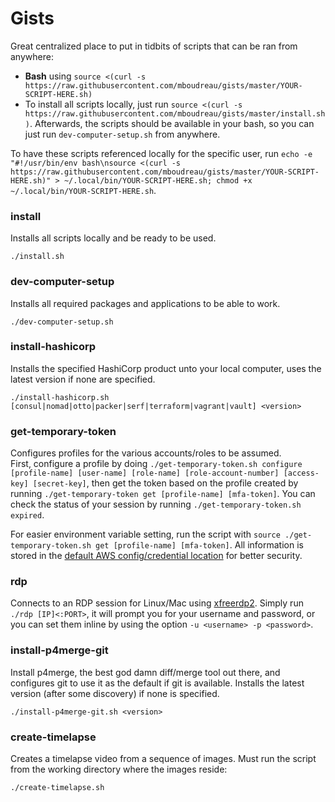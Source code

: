 # Gists

Great centralized place to put in tidbits of scripts that can be ran from anywhere:

* **Bash** using `source <(curl -s https://raw.githubusercontent.com/mboudreau/gists/master/YOUR-SCRIPT-HERE.sh)`
* To install all scripts locally, just run `source <(curl -s https://raw.githubusercontent.com/mboudreau/gists/master/install.sh)`.  Afterwards, the scripts should be available in your bash, so you can just run `dev-computer-setup.sh` from anywhere.

To have these scripts referenced locally for the specific user, run `echo -e "#!/usr/bin/env bash\nsource <(curl -s https://raw.githubusercontent.com/mboudreau/gists/master/YOUR-SCRIPT-HERE.sh)" > ~/.local/bin/YOUR-SCRIPT-HERE.sh; chmod +x ~/.local/bin/YOUR-SCRIPT-HERE.sh`.

### install

Installs all scripts locally and be ready to be used.

`./install.sh`

### dev-computer-setup

Installs all required packages and applications to be able to work.

`./dev-computer-setup.sh`

### install-hashicorp

Installs the specified HashiCorp product unto your local computer, uses the latest version if none are specified.

`./install-hashicorp.sh [consul|nomad|otto|packer|serf|terraform|vagrant|vault] <version>`

### get-temporary-token

Configures profiles for the various accounts/roles to be assumed.  
First, configure a profile by doing `./get-temporary-token.sh configure [profile-name] [user-name] [role-name] [role-account-number] [access-key] [secret-key]`, then get the token based on the profile created by running `./get-temporary-token get [profile-name] [mfa-token]`.
You can check the status of your session by running `./get-temporary-token.sh expired`.

For easier environment variable setting, run the script with `source ./get-temporary-token.sh get [profile-name] [mfa-token]`.
All information is stored in the [default AWS config/credential location](https://docs.aws.amazon.com/cli/latest/userguide/cli-config-files.html) for better security.

### rdp

Connects to an RDP session for Linux/Mac using [xfreerdp2](https://launchpad.net/~remmina-ppa-team/+archive/ubuntu/remmina-next).
Simply run `./rdp [IP]<:PORT>`, it will prompt you for your username and password, or you can set them inline by using the option `-u <username> -p <password>`.

### install-p4merge-git

Install p4merge, the best god damn diff/merge tool out there, and configures git to use it as the default if git is available.  Installs the latest version (after some discovery) if none is specified.

`./install-p4merge-git.sh <version>`

### create-timelapse

Creates a timelapse video from a sequence of images.  Must run the script from the working directory where the images reside:

`./create-timelapse.sh`
